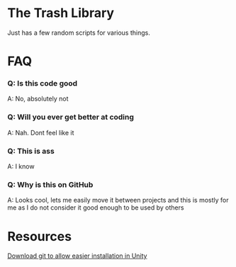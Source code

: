 # The Trash Library

Just has a few random scripts for various things. 

# FAQ
### Q: Is this code good
A: No, absolutely not

### Q: Will you ever get better at coding
A: Nah. Dont feel like it

### Q: This is ass
A: I know

### Q: Why is this on GitHub
A: Looks cool, lets me easily move it between projects and this is mostly for me as I do not consider it good enough to be used by others

# Resources
[Download git to allow easier installation in Unity](https://git-scm.com/download/win)
